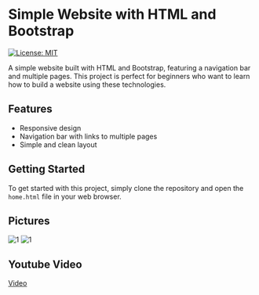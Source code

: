 # Simple Website with HTML and Bootstrap

[![License: MIT](https://img.shields.io/badge/License-MIT-yellow.svg)](https://opensource.org/licenses/MIT)

A simple website built with HTML and Bootstrap, featuring a navigation bar and multiple pages. This project is perfect for beginners who want to learn how to build a website using these technologies.

## Features

- Responsive design
- Navigation bar with links to multiple pages
- Simple and clean layout

## Getting Started

To get started with this project, simply clone the repository and open the `home.html` file in your web browser.

## Pictures

![1](https://cdn.discordapp.com/attachments/795250428090515468/1105188387067002931/image.png)
![1](https://cdn.discordapp.com/attachments/795250428090515468/1105188441118998579/image.png)

## Youtube Video
[Video](https://youtu.be/Y7WBgOEyEgs)
